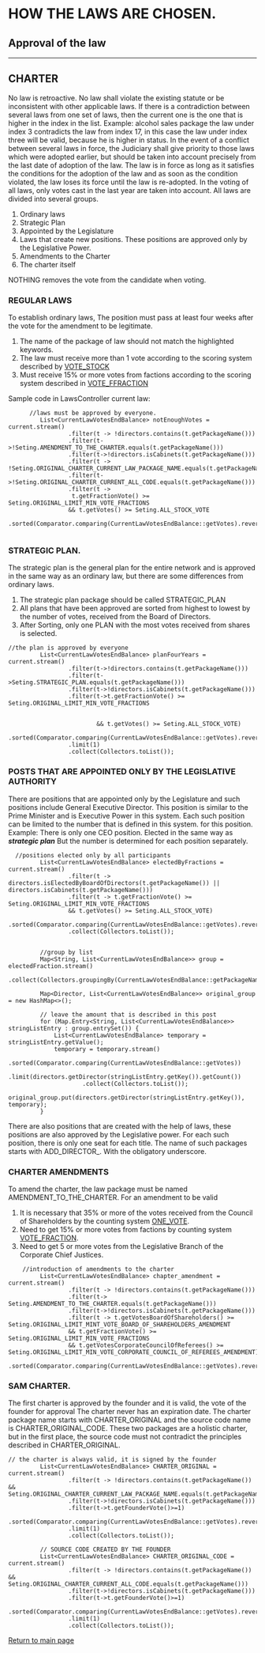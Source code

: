 # HOW THE LAWS ARE CHOSEN.

## Approval of the law
_____

## CHARTER
No law is retroactive. No law shall violate the existing statute or be inconsistent with
other applicable laws. If there is a contradiction between several laws from one set of laws,
then the current one is the one that is higher in the index in the list. Example: alcohol sales package
the law under index 3 contradicts the law from index 17, in this case the law under index three will be valid,
because he is higher in status.
In the event of a conflict between several laws in force, the Judiciary shall give priority to those laws
which were adopted earlier, but should be taken into account precisely from the last date of adoption of the law.
The law is in force as long as it satisfies the conditions for the adoption of the law and as soon as the condition
violated, the law loses its force until the law is re-adopted.
In the voting of all laws, only votes cast in the last year are taken into account.
All laws are divided into several groups.
1. Ordinary laws
2. Strategic Plan
3. Appointed by the Legislature
4. Laws that create new positions. These positions are approved only by the Legislative Power.
5. Amendments to the Charter
6. The charter itself

NOTHING removes the vote from the candidate when voting.
### REGULAR LAWS
To establish ordinary laws,
The position must pass at least four weeks after the vote for the amendment to be legitimate.
1. The name of the package of law should not match the highlighted keywords.
2. The law must receive more than 1 vote according to the scoring system described by [VOTE_STOCK](../charterEng/VOTE_STOCK.md)
3. Must receive 15% or more votes from factions according to the scoring system described in [VOTE_FFRACTION](../charterEng/VOTE_FRACTION.md)


Sample code in LawsController current law:
````
      //laws must be approved by everyone.
         List<CurrentLawVotesEndBalance> notEnoughVotes = current.stream()
                 .filter(t -> !directors.contains(t.getPackageName()))
                 .filter(t->!Seting.AMENDMENT_TO_THE_CHARTER.equals(t.getPackageName()))
                 .filter(t->!directors.isCabinets(t.getPackageName()))
                 .filter(t -> !Seting.ORIGINAL_CHARTER_CURRENT_LAW_PACKAGE_NAME.equals(t.getPackageName()))
                 .filter(t->!Seting.ORIGINAL_CHARTER_CURRENT_ALL_CODE.equals(t.getPackageName()))
                 .filter(t ->
                  t.getFractionVote() >= Seting.ORIGINAL_LIMIT_MIN_VOTE_FRACTIONS
                 && t.getVotes() >= Seting.ALL_STOCK_VOTE
                 .sorted(Comparator.comparing(CurrentLawVotesEndBalance::getVotes).reversed()).collect(Collectors.toList());
   

````

### STRATEGIC PLAN.
The strategic plan is the general plan for the entire network and is approved in the same way as an ordinary law,
but there are some differences from ordinary laws.
1. The strategic plan package should be called STRATEGIC_PLAN
2. All plans that have been approved are sorted from highest to lowest by the number of votes,
   received from the Board of Directors.
3. After Sorting, only one PLAN with the most votes received from shares is selected.

````
//the plan is approved by everyone
         List<CurrentLawVotesEndBalance> planFourYears = current.stream()
                 .filter(t->!directors.contains(t.getPackageName()))
                 .filter(t->Seting.STRATEGIC_PLAN.equals(t.getPackageName()))
                 .filter(t->!directors.isCabinets(t.getPackageName()))
                 .filter(t->t.getFractionVote() >= Seting.ORIGINAL_LIMIT_MIN_VOTE_FRACTIONS
                       
                       
                         && t.getVotes() >= Seting.ALL_STOCK_VOTE)
                 .sorted(Comparator.comparing(CurrentLawVotesEndBalance::getVotes).reversed())
                 .limit(1)
                 .collect(Collectors.toList());
````


### POSTS THAT ARE APPOINTED ONLY BY THE LEGISLATIVE AUTHORITY
There are positions that are appointed only by the Legislature and such positions include
General Executive Director. This position is similar to the Prime Minister and is
Executive Power in this system.
Each such position can be limited to the number that is defined in this system.
for this position. Example: There is only one CEO position.
Elected in the same way as ***strategic plan***
But the number is determined for each position separately.
````
  //positions elected only by all participants
         List<CurrentLawVotesEndBalance> electedByFractions = current.stream()
                 .filter(t -> directors.isElectedByBoardOfDirectors(t.getPackageName()) || directors.isCabinets(t.getPackageName()))
                 .filter(t -> t.getFractionVote() >= Seting.ORIGINAL_LIMIT_MIN_VOTE_FRACTIONS
                 && t.getVotes() >= Seting.ALL_STOCK_VOTE)
                 .sorted(Comparator.comparing(CurrentLawVotesEndBalance::getVotes).reversed())
                 .collect(Collectors.toList());


         //group by list
         Map<String, List<CurrentLawVotesEndBalance>> group = electedFraction.stream()
                 .collect(Collectors.groupingBy(CurrentLawVotesEndBalance::getPackageName));

         Map<Director, List<CurrentLawVotesEndBalance>> original_group = new HashMap<>();

         // leave the amount that is described in this post
         for (Map.Entry<String, List<CurrentLawVotesEndBalance>> stringListEntry : group.entrySet()) {
             List<CurrentLawVotesEndBalance> temporary = stringListEntry.getValue();
             temporary = temporary.stream()
                     .sorted(Comparator.comparing(CurrentLawVotesEndBalance::getVotes))
                     .limit(directors.getDirector(stringListEntry.getKey()).getCount())
                     .collect(Collectors.toList());
             original_group.put(directors.getDirector(stringListEntry.getKey()), temporary);
         }
````

There are also positions that are created with the help of laws, these positions are also approved by the Legislative power.
For each such position, there is only one seat for each title.
The name of such packages starts with ADD_DIRECTOR_.
With the obligatory underscore.

### CHARTER AMENDMENTS
To amend the charter, the law package must be named AMENDMENT_TO_THE_CHARTER.
For an amendment to be valid
1. It is necessary that 35% or more of the votes received from the Council of Shareholders by the counting system [ONE_VOTE](../charterEng/VOTE_FRACTION.md).
2. Need to get 15% or more votes from factions by counting system [VOTE_FRACTION](../charterEng/VOTE_FRACTION.md).
3. Need to get 5 or more votes from the Legislative Branch of the Corporate Chief Justices.



````
    //introduction of amendments to the charter
         List<CurrentLawVotesEndBalance> chapter_amendment = current.stream()
                 .filter(t -> !directors.contains(t.getPackageName()))
                 .filter(t-> Seting.AMENDMENT_TO_THE_CHARTER.equals(t.getPackageName()))
                 .filter(t->!directors.isCabinets(t.getPackageName()))
                 .filter(t -> t.getVotesBoardOfShareholders() >= Seting.ORIGINAL_LIMIT_MINT_VOTE_BOARD_OF_SHAREHOLDERS_AMENDMENT
                 && t.getFractionVote() >= Seting.ORIGINAL_LIMIT_MIN_VOTE_FRACTIONS
                 && t.getVotesCorporateCouncilOfReferees() >= Seting.ORIGINAL_LIMIT_MIN_VOTE_CORPORATE_COUNCIL_OF_REFEREES_AMENDMENT)
                 .sorted(Comparator.comparing(CurrentLawVotesEndBalance::getVotes).reversed()).collect(Collectors.toList());

````

### SAM CHARTER.
The first charter is approved by the founder and it is valid, the vote of the founder for approval
The charter never has an expiration date.
The charter package name starts with CHARTER_ORIGINAL and the source code name is CHARTER_ORIGINAL_CODE.
These two packages are a holistic charter, but in the first place, the source code must not contradict
the principles described in CHARTER_ORIGINAL.
````
// the charter is always valid, it is signed by the founder
         List<CurrentLawVotesEndBalance> CHARTER_ORIGINAL = current.stream()
                 .filter(t -> !directors.contains(t.getPackageName()) && Seting.ORIGINAL_CHARTER_CURRENT_LAW_PACKAGE_NAME.equals(t.getPackageName()))
                 .filter(t->!directors.isCabinets(t.getPackageName()))
                 .filter(t->t.getFounderVote()>=1)
                 .sorted(Comparator.comparing(CurrentLawVotesEndBalance::getVotes).reversed())
                 .limit(1)
                 .collect(Collectors.toList());

         // SOURCE CODE CREATED BY THE FOUNDER
         List<CurrentLawVotesEndBalance> CHARTER_ORIGINAL_CODE = current.stream()
                 .filter(t -> !directors.contains(t.getPackageName()) && Seting.ORIGINAL_CHARTER_CURRENT_ALL_CODE.equals(t.getPackageName()))
                 .filter(t->!directors.isCabinets(t.getPackageName()))
                 .filter(t->t.getFounderVote()>=1)
                 .sorted(Comparator.comparing(CurrentLawVotesEndBalance::getVotes).reversed())
                 .limit(1)
                 .collect(Collectors.toList());
````
[Return to main page](../documentation/documentationEng.md)